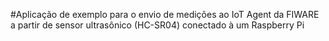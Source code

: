 #Aplicação de exemplo para o envio de medições ao IoT Agent da FIWARE a partir de sensor ultrasônico (HC-SR04) conectado à um Raspberry Pi
